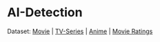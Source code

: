 # AI-Detection

Dataset:
[Movie](https://www.kaggle.com/datasets/asaniczka/tmdb-movies-dataset-2023-930k-movies) |
[TV-Series](https://www.kaggle.com/datasets/asaniczka/full-tmdb-tv-shows-dataset-2023-150k-shows) |
[Anime](https://www.kaggle.com/datasets/dsfelix/animes-dataset-2023) |
[Movie Ratings](https://www.kaggle.com/datasets/aayushsoni4/tmdb-6000-movie-dataset-with-ratings)
